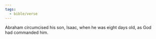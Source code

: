 ```yaml
---
tags:
  - bible/verse
---
```

Abraham circumcised his son, Isaac, when he was eight days old, as God had commanded him.